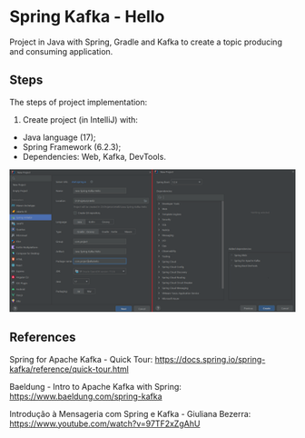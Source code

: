 # Spring Kafka - Hello
Project in Java with Spring, Gradle and Kafka to create a topic producing and consuming application.


## Steps
The steps of project implementation:

1. Create project (in IntelliJ) with:
- Java language (17);
- Spring Framework (6.2.3);
- Dependencies: Web, Kafka, DevTools.

![Img-01-IntelliJ](images/Img-01-IntelliJ.png)


## References
Spring for Apache Kafka - Quick Tour:
https://docs.spring.io/spring-kafka/reference/quick-tour.html

Baeldung - Intro to Apache Kafka with Spring:
https://www.baeldung.com/spring-kafka

Introdução à Mensageria com Spring e Kafka - Giuliana Bezerra:
https://www.youtube.com/watch?v=97TF2xZgAhU